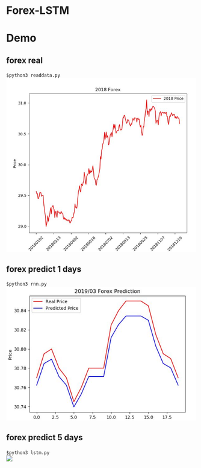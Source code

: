 # Forex-LSTM

# Demo

## forex real
`$python3 readdata.py` <br />
![](./assets/2018_forex_real.JPG)

## forex predict 1 days
`$python3 rnn.py` <br />
![](./assets/201903_forex_predict.JPG)

## forex predict 5 days
`$python3 lstm.py` <br />
![](./assets/2019_forex_predict5days.JPG)
